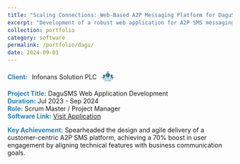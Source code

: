 ```yaml
---
title: "Scaling Connections: Web-Based A2P Messaging Platform for DaguSMS"
excerpt: "Development of a robust web application for A2P SMS messaging to enhance customer communication."
collection: portfolio
category: software
permalink: /portfolio/dagu/
date: 2024-09-01
---
```


<div style="display: flex; align-items: center; gap: 10px; margin-bottom: 3px;">
  <span style="color:#2980b9;"><strong>Client:</strong></span> Infonans Solution PLC  
  <img src="/images/logos/IN.png" alt="DaguSMS Logo" style="width: 30px; height: 30px; border-radius: 50%; object-fit: cover;">
</div>

<span style="color:#2980b9;"><strong>Project Title:</strong></span> DaguSMS Web Application Development  
<span style="color:#2980b9;"><strong>Duration:</strong></span> Jul 2023 - Sep 2024  
<span style="color:#2980b9;"><strong>Role:</strong></span> Scrum Master / Project Manager
<br>
<span style="color:#2980b9;"><strong>Software Link:</strong></span> <a href="https://dagusms.com/" target="_blank" rel="noopener noreferrer">Visit Application</a>

<div style="margin-top: 3px;">
<span style="color:#2980b9;"><strong>Key Achievement:</strong></span> Spearheaded the design and agile delivery of a customer-centric A2P SMS platform, achieving a 70% boost in user engagement by aligning technical features with business communication goals.
</div>